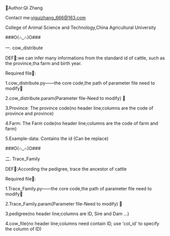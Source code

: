 👩Author:Qi Zhang

Contact me:yiguizhang_666@163.com

College of Animal Science and Technology,China Agricultural University


###O(∩_∩)O###


一. cow_distribute

DEF📌:we can infer many informations from the standard id of cattle, such as the province,tha farm and birth year.

Required file📜:

1.cow_distribute.py——the core code,the path of parameter file need to modify📝

2.cow_distribute.param(Parameter file-Need to modify) 📝

3.Province: The province code(no header line;columns are the code of province and province)

4.Farm: The Farm code(no header line;columns are the code of farm and farm)

5.Example-data: Contains the id (Can be replace)


###O(∩_∩)O###


二. Trace_Family

DEF📌:According the pedigree, trace the ancestor of cattle

Required file📜:

1.Trace_Family.py——the core code,the path of parameter file need to modify📝

2.Trace_Family.param(Parameter file-Need to modify) 📝

3.pedigree(no header line;columns are ID, Sire and Dam ...)

4.cow_file(no header line;columns need contain ID, use 'col_id' to specify the column of ID)

